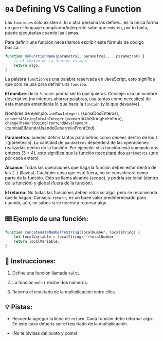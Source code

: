 # `04` Defining VS Calling a Function
Las `funciones` solo existen si tú u otra persona las define... es la única forma en que el lenguaje compilador/intérprete sabe que existen, por lo tanto, puede ejecutarlas cuando las llamas.

Para definir una función necesitamos escribir esta fórmula de código básica:

```Javascript
function myFunctionName(parametro1, parametro2,... parametroX) {
    // el código de la función va aquí
    return algo;
}
```
La palabra `function` es una palabra reservada en JavaScript, esto significa que solo se usa para definir una `función`.

**El nombre**: de la `función` podría ser lo que quieras. Consejo: usa un nombre descriptivo (no intentes ahorrar palabras, usa tantas como necesites) de esta manera entenderás lo que hace la `función` (y lo que devuelve).

Nombres de ejemplo: `addTwoIntegers` (sumaDosEnteros), `convertAStringIntoAnInteger` (convertirUnStringEnEntero), `changeTheWorldUsingFrontEndDevelopment` (cambiaElMundoUsandoDesarrolloFrontEnd).

P**arámetros**: puedes definir tantos parámetros como desees dentro de los `( )`(paréntesis). La cantidad de `parámetros` dependerá de las operaciones realizadas dentro de la función. Por ejemplo: si la función está sumando dos enteros (3 + 4), esto significa que la función necesitará dos `parámetros` (uno por cada entero).

**Alcance**: Todas las operaciones que haga la función deben estar dentro de las `{ }` (llaves). Cualquier cosa que esté fuera, no se considerará como parte de la función. Esto se llama alcance (scope), y podría ser local (dentro de la función) y global (fuera de la función).

**El retorno**: No todas las funciones deben retornar algo, pero se recomienda que lo hagan. Consejo: `return;` es un buen valor predeterminado para cuando, aún, no sabes si se necesita retornar algo.

## ⌨️ Ejemplo de una función:
```Javascript
function concatenateNumberToString(localNumber, localString) {
    let localVariable = localString+""+localNumber;
    return localVariable;
}
```
## 📝 Instrucciones:
1. Define una función llamada `multi`.

2. La función `multi` recibe dos números.

3. Retorna el resultado de la multiplicación entre ellos.

## 💡 Pistas:
- Recuerda agregar la línea de `return`. Cada función debe retornar algo. En este caso debería ser el resultado de la multiplicación.

- ¡No te olvides del punto y coma!